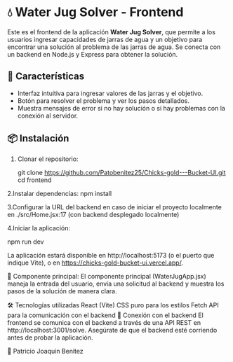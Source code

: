 # 💧 Water Jug Solver - Frontend

Este es el frontend de la aplicación **Water Jug Solver**, que permite a los usuarios ingresar capacidades de jarras de agua y un objetivo para encontrar una solución al problema de las jarras de agua. Se conecta con un backend en Node.js y Express para obtener la solución.

## 🚀 Características

- Interfaz intuitiva para ingresar valores de las jarras y el objetivo.
- Botón para resolver el problema y ver los pasos detallados.
- Muestra mensajes de error si no hay solución o si hay problemas con la conexión al servidor.

## 📦 Instalación

1. Clonar el repositorio:

   git clone https://github.com/Patobenitez25/Chicks-gold---Bucket-UI.git
   cd frontend

2.Instalar dependencias:
  npm install
  
3.Configurar la URL del backend en caso de iniciar el proyecto localmente en ./src/Home.jsx:17 (con backend desplegado localmente)
   

4.Iniciar la aplicación:

  npm run dev

La aplicación estará disponible en http://localhost:5173 (o el puerto que indique Vite), o en https://chicks-gold-bucket-ui.vercel.app/.

 🚀 Componente principal:
   El componente principal (WaterJugApp.jsx) maneja la entrada del usuario,
   envía una solicitud al backend y muestra los pasos de la solución de manera clara.
   
🛠️ Tecnologías utilizadas
  React (Vite)
  CSS puro para los estilos
  Fetch API para la comunicación con el backend
📡 Conexión con el backend
  El frontend se comunica con el backend a través de una API REST en http://localhost:3001/solve. Asegúrate de que el backend esté corriendo antes de probar la aplicación.

📝 Patricio Joaquin Benitez
